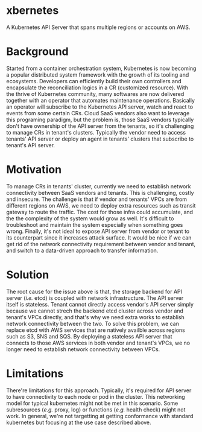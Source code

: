 # xbernetes
A Kubernetes API Server that spans multiple regions or accounts on AWS.

# Background
Started from a container orchestration system, Kubernetes is now becoming a popular distributed system framework with the growth of its tooling and ecosystems.
Developers can efficiently build their own controllers and encapsulate the reconciliation logics in a CR (customized resource).
With the thrive of Kubernetes community, many softwares are now delivered together with an operator that automates maintenance operations.
Basically an operator will subscribe to the Kubernetes API server, watch and react to events from some certain CRs.
Cloud SaaS vendors also want to leverage this programing paradigm, but the problem is, those SaaS vendors typically don't have ownership of the API server from the tenants, so it's challenging to manage CRs in tenant's clusters.
Typically the vendor need to access tenants' API server or deploy an agent in tenants' clusters that subscribe to tenant's API server.

# Motivation
To manage CRs in tenants' cluster, currently we need to establish network connectivity between SaaS vendors and tenants.
This is challenging, costly and insecure.
The challenge is that if vendor and tenants' VPCs are from different regions on AWS, we need to deploy extra resources such as transit gateway to route the traffic.
The cost for those infra could accumulate, and the the complexity of the system would grow as well.
It's difficult to troubleshoot and maintain the system especially when something goes wrong.
Finally, it's not ideal to expose API server from vendor or tenant to its counterpart since it increases attack surface.
It would be nice if we can get rid of the network connectivity requirement between vendor and tenant, and switch to a data-driven approach to transfer information.

# Solution
The root cause for the issue above is that, the storage backend for API server (_i.e._ etcd) is coupled with network infrastructure.
The API server itself is stateless.
Tenant cannot directly access vendor's API server simply because we cannot strech the backend etcd cluster across vendor and tenant's VPCs directly, and that's why we need extra works to establish network connectivity between the two.
To solve this problem, we can replace etcd with AWS services that are natively availble across regions such as S3, SNS and SQS.
By deploying a stateless API server that connects to those AWS services in both vendor and tenant's VPCs, we no longer need to establish network connectivity between VPCs.

# Limitations
There're limitations for this approach.
Typically, it's required for API server to have connectivity to each node or pod in the cluster.
This networking model for typical kubernetes might not be met in this scenario.
Some subresources (_e.g._ proxy, log) or functions (_e.g._ health check) might not work.
In general, we're not targetting at getting conformance with standard kubernetes but focusing at the use case described above.

